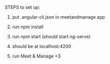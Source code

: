 STEPS to set up:

1) put .angular-cli.json in meetandmanage app

2) run npm install

3) run npm start (should start ng-serve)

4) should be at localhost:4200

5) run Meet & Manage <3